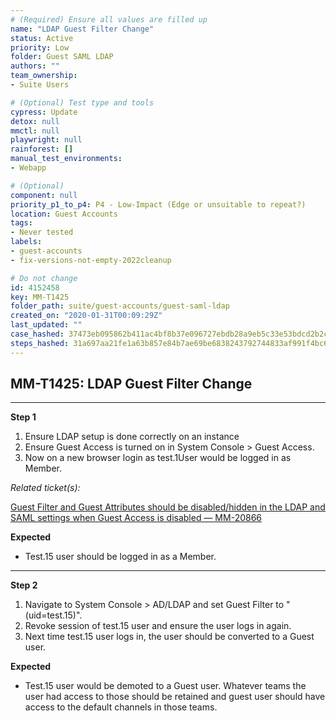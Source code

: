 ```yaml
---
# (Required) Ensure all values are filled up
name: "LDAP Guest Filter Change"
status: Active
priority: Low
folder: Guest SAML LDAP
authors: ""
team_ownership: 
- Suite Users

# (Optional) Test type and tools
cypress: Update
detox: null
mmctl: null
playwright: null
rainforest: []
manual_test_environments: 
- Webapp

# (Optional)
component: null
priority_p1_to_p4: P4 - Low-Impact (Edge or unsuitable to repeat?)
location: Guest Accounts
tags: 
- Never tested
labels: 
- guest-accounts
- fix-versions-not-empty-2022cleanup

# Do not change
id: 4152458
key: MM-T1425
folder_path: suite/guest-accounts/guest-saml-ldap
created_on: "2020-01-31T00:09:29Z"
last_updated: ""
case_hashed: 37473eb095862b411ac4bf8b37e096727ebdb28a9eb5c33e53bdcd2b2ce25427eec47ae64fbbd6a1b804804a3e33498d
steps_hashed: 31a697aa21fe1a63b857e84b7ae69be6838243792744833af991f4bc6381cbf950f91a618e46b5223f71d4d439b5824f
---
```


## MM-T1425: LDAP Guest Filter Change

---

**Step 1**

1. Ensure LDAP setup is done correctly on an instance
2. Ensure Guest Access is turned on in System Console > Guest Access.
3. Now on a new browser login as test.1User would be logged in as Member.

_Related ticket(s):_

[Guest Filter and Guest Attributes should be disabled/hidden in the LDAP and SAML settings when Guest Access is disabled — MM-20866](https://mattermost.atlassian.net/browse/MM-20866)

**Expected**

- Test.15 user should be logged in as a Member.

---

**Step 2**

1. Navigate to System Console > AD/LDAP and set Guest Filter to "(uid=test.15)".
2. Revoke session of test.15 user and ensure the user logs in again.
3. Next time test.15 user logs in, the user should be converted to a Guest user.

**Expected**

- Test.15 user would be demoted to a Guest user. Whatever teams the user had access to those should be retained and guest user should have access to the default channels in those teams.
